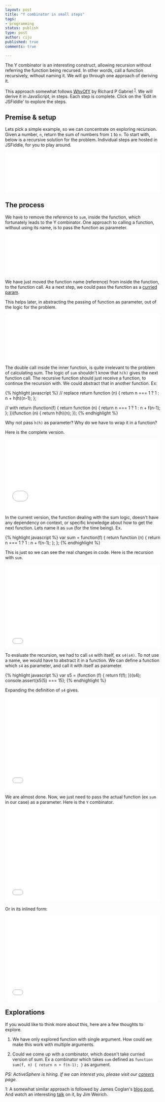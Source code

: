 ```yaml
---
layout: post
title: "Y combinator in small steps"
tags:
- programming
status: publish
type: post
author: ciju
published: true
comments: true

---
```


The Y combinator is an interesting construct, allowing recursion
without referring the function being recursed. In other words, call a
function recursively, without naming it. We will go through one
approach of deriving it.


This approach somewhat follows <a
href="http://www.dreamsongs.com/NewFiles/WhyOfY.pdf">WhyOfY</a> by
Richard P Gabriel <sup>[1](#references)</sup>. We will derive it in
JavaScript, in steps. Each step is complete. Click on the 'Edit in
JSFiddle' to explore the steps.

## Premise & setup

Lets pick a simple example, so we can concentrate on exploring
recursion. Given a number, `n`, return the sum of numbers from `1` to
`n`. To start with, below is a recursive solution for the
problem. Individual steps are hosted in JSFiddle, for you to play
around.

<iframe width="100%" height="130" tabs="js" src="//jsfiddle.net/ciju/rLd57d07/12/embedded/js" allowfullscreen="allowfullscreen" frameborder="0"></iframe>

## The process

We have to remove the reference to `sum`, inside the function, which
fortunately leads to the Y combinator. One approach to calling a
function, without using its name, is to pass the function as
parameter.

<iframe width="100%" height="130" src="//jsfiddle.net/ciju/rLd57d07/13/embedded/js" allowfullscreen="allowfullscreen" frameborder="0"></iframe>

We have just moved the function name (reference) from inside the
function, to the function call. As a next step, we could pass the
function as a <a href="https://en.wikipedia.org/wiki/Currying">curried
param</a>.

This helps later, in abstracting the passing of function as
parameter, out of the logic for the problem.

<iframe width="100%" height="150" src="//jsfiddle.net/ciju/rLd57d07/25/embedded/js" allowfullscreen="allowfullscreen" frameborder="0"></iframe>

The double call inside the inner function, is quite irrelevant to the
problem of calculating sum. The logic of `sum` shouldn't know that
`h(h)` gives the next function call. The recursive function should
just receive a function, to continue the recursion with. We could
abstract that in another function. Ex:

{% highlight javascript %}
// replace
return function (n) {
    return n === 1 ? 1 : n + h(h)(n-1);
};

// with
return (function(f) {
    return function (n) {
        return n === 1 ? 1 : n + f(n-1);
    };
})(function (n) {
    return h(h)(n);
});
{% endhighlight %}

Why not pass `h(h)` as parameter? Why do we have to wrap it in a
function?

Here is the complete version.

<iframe width="100%" height="230" src="//jsfiddle.net/ciju/rLd57d07/20/embedded/js" allowfullscreen="allowfullscreen" frameborder="0"></iframe>


In the current version, the function dealing with the sum logic,
doesn't have any dependency on context, or specific knowledge about
how to get the next function. Lets name it as `sum` (for the time
being). Ex.

{% highlight javascript %}
var sum = function(f) {
    return function (n) {
        return n === 1 ? 1 : n + f(n-1);
    };
};
{% endhighlight %}

This is just so we can see the real changes in code. Here is the
recursion with `sum`.

<iframe width="100%" height="270" src="//jsfiddle.net/ciju/rLd57d07/16/embedded/js" allowfullscreen="allowfullscreen" frameborder="0"></iframe>

To evaluate the recursion, we had to call `s4` with itself, ex
`s4(s4)`. To not use a name, we would have to abstract it in a
function. We can define a function which `s4` as parameter, and call
it with itself as parameter.

{% highlight javascript %}
var s5 = (function (f) {
    return f(f);
})(s4);
console.assert(s5(5) === 15);
{% endhighlight %}

Expanding the definition of `s4` gives.

<iframe width="100%" height="300" src="//jsfiddle.net/ciju/rLd57d07/21/embedded/js" allowfullscreen="allowfullscreen" frameborder="0"></iframe>

We are almost done. Now, we just need to pass the actual function (ex
`sum` in our case) as a parameter. Here is the `Y` combinator.

<iframe width="100%" height="300" src="//jsfiddle.net/ciju/rLd57d07/18/embedded/js" allowfullscreen="allowfullscreen" frameborder="0"></iframe>

Or in its inlined form:

<iframe width="100%" height="270" src="//jsfiddle.net/ciju/rLd57d07/22/embedded/js" allowfullscreen="allowfullscreen" frameborder="0"></iframe>

## Explorations

If you would like to think more about this, here are a few thoughts to
explore.

1. We have only explored function with single argument. How could we
make this work with multiple arguments.

2. Could we come up with a combinator, which doesn't take curried
version of sum. Ex a combinator which takes `sum` defined as `function
sum(f, n) { return n + f(n-1); }` as argument.


*PS: ActiveSphere is hiring. If we can interest you, please visit our
 [careers](/careers.html) page.*

<a name="references">1</a>: A somewhat similar approach is followed by James Coglan's <a
href="https://blog.jcoglan.com/2008/01/10/deriving-the-y-combinator/">blog
post.</a> And watch an interesting <a
href="https://www.youtube.com/watch?v=FITJMJjASUs">talk</a> on it, by
Jim Weirich.